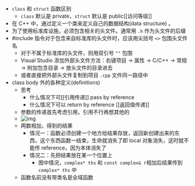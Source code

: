 - `class` 和 `struct` 函数区别
	- `class` 默认是 private，`struct` 默认是 public[[访问等级]]
- 在 C++ 中，通过定义一个类来定义自己的数据结构(data structure) 。
- 为了使用标准库设施，必须包含相关的头文件。通常用 `.h` 作为头文件的后缀
- #include 指令对于包含来自标准库的头文件时，应该用尖括号 `<>` 包围头文件名
	- 对于不属于标准库的头文件，则用双引号 `""` 包围
	- Visual Studio 添加外部头文件方法：右键项目 -> 属性 -> C/C++ -> 常规 -> 附加包含目录 -> 放头文件的目录进去
	- 或者直接把外部头文件复制到项目 `.cpp` 文件同一路径中
- class body 外的各种定义(definitions)
	- 思考
		- 什么情况下可[[引用传递]] pass by reference
		- 什么情况下可以 return by reference [[返回值传递]]
	- 参数的传递首先考虑引用，引用不行再想其他的
	- ![img](https://gitee.com/doubaoBABAQ/joplin-pics/raw/master/image_1646204213016_0.png)
	- 两数相加，得到的结果
		- 情况一：函数必须创建一个地方给结果存放，返回新创建出来的东西，这个东西函数一结束，生命就消失了即 local 对象消失，这时就不能传 reference，因为本体消失了
		- 情况二：先把结果放在某一个位置上
			- 图中情况，`complex* ths` 和 `const complex& r`相加后结果传到 `complex* ths` 中
	- 函数名前没有带类名是全域函数